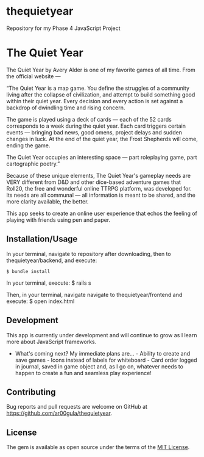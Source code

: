 # thequietyear
Repository for my Phase 4 JavaScript Project


# The Quiet Year

The Quiet Year by Avery Alder is one of my favorite games of all time. From the official website —

“The Quiet Year is a map game. You define the struggles of a community living after the collapse of civilization, and attempt to build something good within their quiet year. Every decision and every action is set against a backdrop of dwindling time and rising concern.

The game is played using a deck of cards — each of the 52 cards corresponds to a week during the quiet year. Each card triggers certain events — bringing bad news, good omens, project delays and sudden changes in luck. At the end of the quiet year, the Frost Shepherds will come, ending the game.

The Quiet Year occupies an interesting space — part roleplaying game, part cartographic poetry.”

Because of these unique elements, The Quiet Year's gameplay needs are VERY different from D&D and other dice-based adventure games that Roll20, the free and wonderful online TTRPG platform, was developed for. Its needs are all communal — all information is meant to be shared, and the more clarity available, the better.

This app seeks to create an online user experience that echos the feeling of playing with friends using pen and paper.

## Installation/Usage

In your terminal, navigate to repository after downloading, then to thequietyear/backend, and execute:

    $ bundle install

In your terminal, execute: 
    $ rails s

Then, in your terminal, navigate navigate to thequietyear/frontend and execute:
    $ open index.html

## Development

This app is currently under development and will continue to grow as I learn more about JavaScript frameworks.
   * What's coming next? My immediate plans are...
    - Ability to create and save games
    - Icons instead of labels for whiteboard
    - Card order logged in journal, saved in game object
and, as I go on, whatever needs to happen to create a fun and seamless play experience!

## Contributing

Bug reports and pull requests are welcome on GitHub at https://github.com/ar00gula/thequietyear.


## License

The gem is available as open source under the terms of the [MIT License](https://opensource.org/licenses/MIT).


